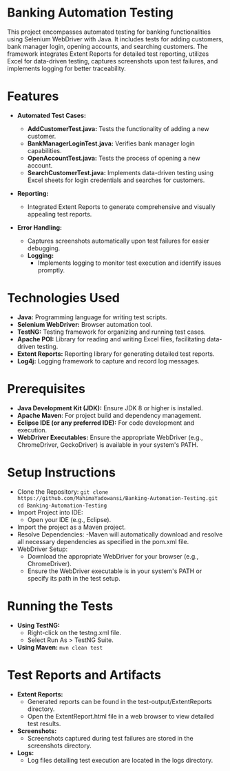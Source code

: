 # Banking Automation Testing
This project encompasses automated testing for banking functionalities using Selenium WebDriver with Java. It includes tests for adding customers, bank manager login, opening accounts, and searching customers. The framework integrates Extent Reports for detailed test reporting, utilizes Excel for data-driven testing, captures screenshots upon test failures, and implements logging for better traceability.
# Features
- **Automated Test Cases:**

  - **AddCustomerTest.java:** Tests the functionality of adding a new customer.
  - **BankManagerLoginTest.java:** Verifies bank manager login capabilities.
  - **OpenAccountTest.java:** Tests the process of opening a new account.
  - **SearchCustomerTest.java:** Implements data-driven testing using Excel sheets for login credentials and searches for customers.
- **Reporting:**
    - Integrated Extent Reports to generate comprehensive and visually appealing test reports.
- **Error Handling:**
    - Captures screenshots automatically upon test failures for easier debugging.
  - **Logging:**
    - Implements logging to monitor test execution and identify issues promptly.
# Technologies Used
- **Java:** Programming language for writing test scripts.
- **Selenium WebDriver:** Browser automation tool.
- **TestNG:** Testing framework for organizing and running test cases.
- **Apache POI:** Library for reading and writing Excel files, facilitating data-driven testing.
- **Extent Reports:** Reporting library for generating detailed test reports.
- **Log4j:** Logging framework to capture and record log messages.
# Prerequisites
- **Java Development Kit (JDK):** Ensure JDK 8 or higher is installed.
- **Apache Maven**: For project build and dependency management.
- **Eclipse IDE (or any preferred IDE):** For code development and execution.
- **WebDriver Executables:** Ensure the appropriate WebDriver (e.g., ChromeDriver, GeckoDriver) is available in your system's PATH.
# Setup Instructions
 - Clone the Repository:
  ```git clone https://github.com/MahimaYadowansi/Banking-Automation-Testing.git```
```cd Banking-Automation-Testing```
- Import Project into IDE:
     - Open your IDE (e.g., Eclipse).
- Import the project as a Maven project.
- Resolve Dependencies:
  -Maven will automatically download and resolve all necessary dependencies as specified in the pom.xml file.
- WebDriver Setup:
   - Download the appropriate WebDriver for your browser (e.g., ChromeDriver).
   - Ensure the WebDriver executable is in your system's PATH or specify its path in the test setup.
# Running the Tests
 - **Using TestNG:**
    - Right-click on the testng.xml file.
    - Select Run As > TestNG Suite.
- **Using Maven:**
   ```mvn clean test```
# Test Reports and Artifacts
 - **Extent Reports:**
     - Generated reports can be found in the test-output/ExtentReports directory.
     - Open the ExtentReport.html file in a web browser to view detailed test results.
- **Screenshots:**
   - Screenshots captured during test failures are stored in the screenshots directory.
- **Logs:**
    - Log files detailing test execution are located in the logs directory.

